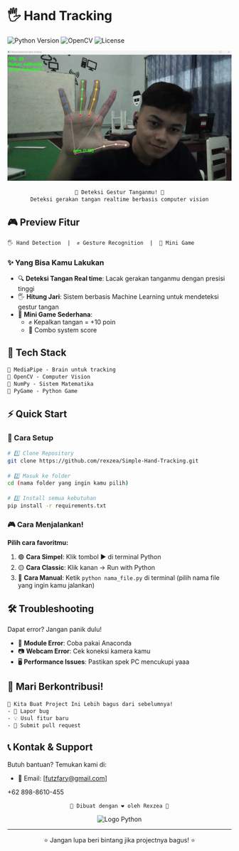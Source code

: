 # 🖐️ Hand Tracking

![Python Version](https://img.shields.io/badge/python-3.7%2B-blue.svg)
![OpenCV](https://img.shields.io/badge/OpenCV-4.5%2B-red.svg)
![License](https://img.shields.io/badge/license-MIT-green.svg)


![](assets/handtracking.png)



<div align="center">

```
🌟 Deteksi Gestur Tanganmu! 🌟
Deteksi gerakan tangan realtime berbasis computer vision
```

</div>

## 🎮 Preview Fitur

```
🖐️ Hand Detection  |  ✊ Gesture Recognition  |  🎯 Mini Game
```

### ✨ Yang Bisa Kamu Lakukan
- 🔍 **Deteksi Tangan Real time**: Lacak gerakan tanganmu dengan presisi tinggi
- 🖐️ **Hitung Jari**: Sistem berbasis Machine Learning untuk mendeteksi gestur tangan
- 🎯 **Mini Game Sederhana**: 
  - ✊ Kepalkan tangan = +10 poin
  - 🔄 Combo system score

## 🚀 Tech Stack

```
📌 MediaPipe - Brain untuk tracking
📌 OpenCV - Computer Vision 
📌 NumPy - Sistem Matematika 
📌 PyGame - Python Game
```

## ⚡ Quick Start

### 🔧 Cara Setup

```bash
# 1️⃣ Clone Repository
git clone https://github.com/rexzea/Simple-Hand-Tracking.git

# 2️⃣ Masuk ke folder
cd (nama folder yang ingin kamu pilih)

# 3️⃣ Install semua kebutuhan
pip install -r requirements.txt
```

### 🎮 Cara Menjalankan!

**Pilih cara favoritmu:**
1. 🟢 **Cara Simpel**: Klik tombol ▶️ di terminal Python
2. 🟡 **Cara Classic**: Klik kanan → Run with Python
3. 🔵 **Cara Manual**: Ketik `python nama_file.py` di terminal (pilih nama file yang ingin kamu jalankan)



## 🛠️ Troubleshooting

Dapat error? Jangan panik dulu!
- 🔧 **Module Error**: Coba pakai Anaconda
- 📷 **Webcam Error**: Cek koneksi kamera kamu
- 🖥️ **Performance Issues**: Pastikan spek PC mencukupi yaaa

## 🤝 Mari Berkontribusi!

```
🌟 Kita Buat Project Ini Lebih bagus dari sebelumnya!
- 🐛 Lapor bug
- 💡 Usul fitur baru
- 🔧 Submit pull request
```

## 📞 Kontak & Support

Butuh bantuan? Temukan kami di:
- 📧 Email: [futzfary@gmail.com]
  
+62 898-8610-455

<div align="center">

```
🌟 Dibuat dengan ❤️ oleh Rexzea 🌟
```
![Logo Python](https://upload.wikimedia.org/wikipedia/commons/c/c3/Python-logo-notext.svg)


</div>

---

<div align="center">
⭐ Jangan lupa beri bintang jika projectnya bagus! ⭐
</div>
